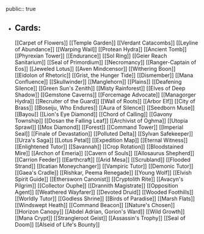 public:: true
- ## Cards:
	[[Carpet of Flowers]]
	[[Temple Garden]]
	[[Verdant Catacombs]]
	[[Leyline of Abundance]]
	[[Warping Wail]]
	[[Protean Hydra]]
	[[Ancient Tomb]]
	[[Phyrexian Tower]]
	[[Endurance]]
	[[Sol Ring]]
	[[Geier Reach Sanitarium]]
	[[Seal of Primordium]]
	[[Necromancy]]
	[[Ranger-Captain of Eos]]
	[[Jeweled Lotus]]
	[[Aven Mindcensor]]
	[[Withering Boon]]
	[[Eidolon of Rhetoric]]
	[[Grist, the Hunger Tide]]
	[[Dismember]]
	[[Mana Confluence]]
	[[Skullwinder]]
	[[Manglehorn]]
	[[Plains]]
	[[Deafening Silence]]
	[[Green Sun's Zenith]]
	[[Misty Rainforest]]
	[[Elves of Deep Shadow]]
	[[Gemstone Caverns]]
	[[Forcemage Advocate]]
	[[Managorger Hydra]]
	[[Recruiter of the Guard]]
	[[Wall of Roots]]
	[[Arbor Elf]]
	[[City of Brass]]
	[[Boseiju, Who Endures]]
	[[Aura of Silence]]
	[[Seedborn Muse]]
	[[Bayou]]
	[[Lion's Eye Diamond]]
	[[Chord of Calling]]
	[[Gavony Township]]
	[[Dosan the Falling Leaf]]
	[[Archivist of Oghma]]
	[[Utopia Sprawl]]
	[[Mox Diamond]]
	[[Forest]]
	[[Command Tower]]
	[[Imperial Seal]]
	[[Finale of Devastation]]
	[[Polluted Delta]]
	[[Sylvan Safekeeper]]
	[[Urza's Saga]]
	[[Lotus Petal]]
	[[Expedition Map]]
	[[Eternal Witness]]
	[[Enlightened Tutor]]
	[[Savannah]]
	[[Crop Rotation]]
	[[Bloodstained Mire]]
	[[Archon of Emeria]]
	[[Cavern of Souls]]
	[[Allosaurus Shepherd]]
	[[Carrion Feeder]]
	[[Earthcraft]]
	[[Arid Mesa]]
	[[Scrubland]]
	[[Flooded Strand]]
	[[Icatian Moneychanger]]
	[[Vampiric Tutor]]
	[[Demonic Tutor]]
	[[Gaea's Cradle]]
	[[Rishkar, Peema Renegade]]
	[[Young Wolf]]
	[[Elvish Spirit Guide]]
	[[Ethersworn Canonist]]
	[[Cryptolith Rite]]
	[[Avacyn's Pilgrim]]
	[[Collector Ouphe]]
	[[Drannith Magistrate]]
	[[Opposition Agent]]
	[[Weathered Wayfarer]]
	[[Devoted Druid]]
	[[Wooded Foothills]]
	[[Worldly Tutor]]
	[[Godless Shrine]]
	[[Birds of Paradise]]
	[[Marsh Flats]]
	[[Windswept Heath]]
	[[Command Beacon]]
	[[Nature's Chosen]]
	[[Horizon Canopy]]
	[[Abdel Adrian, Gorion's Ward]]
	[[Wild Growth]]
	[[Mana Crypt]]
	[[Strangleroot Geist]]
	[[Assassin's Trophy]]
	[[Seal of Doom]]
	[[Alseid of Life's Bounty]]
